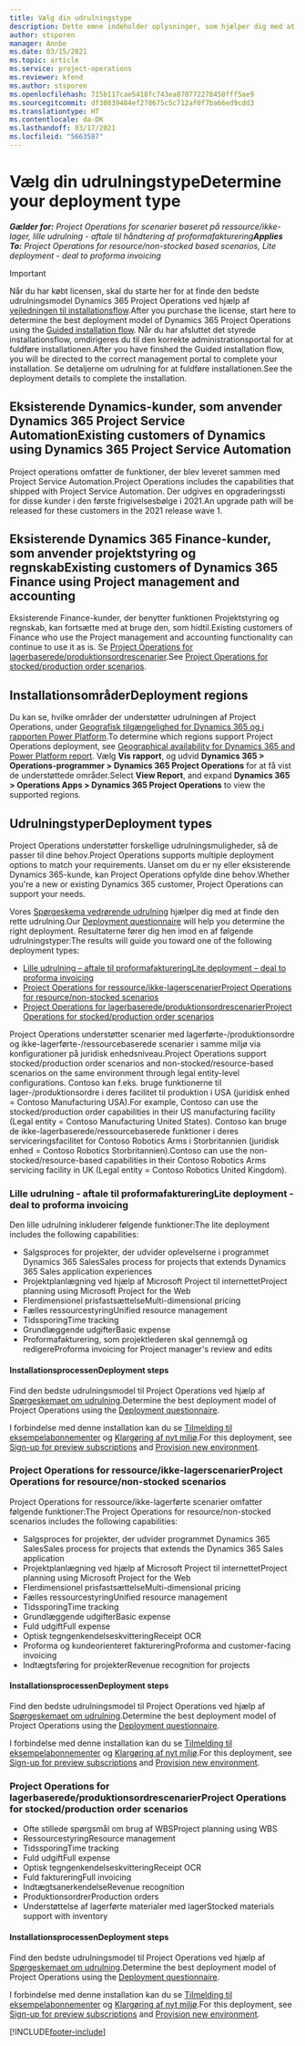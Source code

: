 ```yaml
---
title: Vælg din udrulningstype
description: Dette emne indeholder oplysninger, som hjælper dig med at fastlægge den korrekte udrulningstype for Project operations for din virksomhed.
author: stsporen
manager: Annbe
ms.date: 03/15/2021
ms.topic: article
ms.service: project-operations
ms.reviewer: kfend
ms.author: stsporen
ms.openlocfilehash: 715b117cae5418fc743ea870772278450fff5ae9
ms.sourcegitcommit: df30839484ef278675c5c712af0f7ba66ed9cdd3
ms.translationtype: HT
ms.contentlocale: da-DK
ms.lasthandoff: 03/17/2021
ms.locfileid: "5663587"
---
```

# <a name="determine-your-deployment-type"></a><span data-ttu-id="2791a-103">Vælg din udrulningstype</span><span class="sxs-lookup"><span data-stu-id="2791a-103">Determine your deployment type</span></span>

<span data-ttu-id="2791a-104">_**Gælder for:** Project Operations for scenarier baseret på ressource/ikke-lager, lille udrulning - aftale til håndtering af proformafakturering_</span><span class="sxs-lookup"><span data-stu-id="2791a-104">_**Applies To:** Project Operations for resource/non-stocked based scenarios, Lite deployment - deal to proforma invoicing_</span></span>

> [!IMPORTANT]
> <span data-ttu-id="2791a-105">Når du har købt licensen, skal du starte her for at finde den bedste udrulningsmodel Dynamics 365 Project Operations ved hjælp af [vejledningen til installationsflow](https://aka.ms/provisionprojectoperations).</span><span class="sxs-lookup"><span data-stu-id="2791a-105">After you purchase the license, start here to determine the best deployment model of Dynamics 365 Project Operations using the [Guided installation flow](https://aka.ms/provisionprojectoperations).</span></span>
> <span data-ttu-id="2791a-106">Når du har afsluttet det styrede installationsflow, omdirigeres du til den korrekte administrationsportal for at fuldføre installationen.</span><span class="sxs-lookup"><span data-stu-id="2791a-106">After you have finshed the Guided installation flow, you will be directed to the correct management portal to complete your installation.</span></span> <span data-ttu-id="2791a-107">Se detaljerne om udrulning for at fuldføre installationen.</span><span class="sxs-lookup"><span data-stu-id="2791a-107">See the deployment details to complete the installation.</span></span>


## <a name="existing-customers-of-dynamics-using-dynamics-365-project-service-automation"></a><span data-ttu-id="2791a-108">Eksisterende Dynamics-kunder, som anvender Dynamics 365 Project Service Automation</span><span class="sxs-lookup"><span data-stu-id="2791a-108">Existing customers of Dynamics using Dynamics 365 Project Service Automation</span></span>
<span data-ttu-id="2791a-109">Project operations omfatter de funktioner, der blev leveret sammen med Project Service Automation.</span><span class="sxs-lookup"><span data-stu-id="2791a-109">Project Operations includes the capabilities that shipped with Project Service Automation.</span></span> <span data-ttu-id="2791a-110">Der udgives en opgraderingssti for disse kunder i den første frigivelsesbølge i 2021.</span><span class="sxs-lookup"><span data-stu-id="2791a-110">An upgrade path will be released for these customers in the 2021 release wave 1.</span></span>

## <a name="existing-customers-of-dynamics-365-finance-using-project-management-and-accounting"></a><span data-ttu-id="2791a-111">Eksisterende Dynamics 365 Finance-kunder, som anvender projektstyring og regnskab</span><span class="sxs-lookup"><span data-stu-id="2791a-111">Existing customers of Dynamics 365 Finance using Project management and accounting</span></span> 

<span data-ttu-id="2791a-112">Eksisterende Finance-kunder, der benytter funktionen Projektstyring og regnskab, kan fortsætte med at bruge den, som hidtil.</span><span class="sxs-lookup"><span data-stu-id="2791a-112">Existing customers of Finance who use the Project management and accounting functionality can continue to use it as is.</span></span> <span data-ttu-id="2791a-113">Se [Project Operations for lagerbaserede/produktionsordrescenarier](#pma).</span><span class="sxs-lookup"><span data-stu-id="2791a-113">See [Project Operations for stocked/production order scenarios](#pma).</span></span>


## <a name="deployment-regions"></a><span data-ttu-id="2791a-114">Installationsområder</span><span class="sxs-lookup"><span data-stu-id="2791a-114">Deployment regions</span></span>
<span data-ttu-id="2791a-115">Du kan se, hvilke områder der understøtter udrulningen af Project Operations, under [Geografisk tilgængelighed for Dynamics 365 og i rapporten Power Platform](https://dynamics.microsoft.com/en-us/geographic-availability/).</span><span class="sxs-lookup"><span data-stu-id="2791a-115">To determine which regions support Project Operations deployment, see [Geographical availability for Dynamics 365 and Power Platform report](https://dynamics.microsoft.com/en-us/geographic-availability/).</span></span> <span data-ttu-id="2791a-116">Vælg **Vis rapport**, og udvid **Dynamics 365 > Operations-programmer > Dynamics 365 Project Operations** for at få vist de understøttede områder.</span><span class="sxs-lookup"><span data-stu-id="2791a-116">Select **View Report**, and expand **Dynamics 365 > Operations Apps > Dynamics 365 Project Operations** to view the supported regions.</span></span>

## <a name="deployment-types"></a><span data-ttu-id="2791a-117">Udrulningstyper</span><span class="sxs-lookup"><span data-stu-id="2791a-117">Deployment types</span></span>
<span data-ttu-id="2791a-118">Project Operations understøtter forskellige udrulningsmuligheder, så de passer til dine behov.</span><span class="sxs-lookup"><span data-stu-id="2791a-118">Project Operations supports multiple deployment options to match your requirements.</span></span> <span data-ttu-id="2791a-119">Uanset om du er ny eller eksisterende Dynamics 365-kunde, kan Project Operations opfylde dine behov.</span><span class="sxs-lookup"><span data-stu-id="2791a-119">Whether you're a new or existing Dynamics 365 customer, Project Operations can support your needs.</span></span>

<span data-ttu-id="2791a-120">Vores [Spørgeskema vedrørende udrulning](https://aka.ms/provisionprojectoperations) hjælper dig med at finde den rette udrulning.</span><span class="sxs-lookup"><span data-stu-id="2791a-120">Our [Deployment questionnaire](https://aka.ms/provisionprojectoperations) will help you determine the right deployment.</span></span> <span data-ttu-id="2791a-121">Resultaterne fører dig hen imod en af følgende udrulningstyper:</span><span class="sxs-lookup"><span data-stu-id="2791a-121">The results will guide you toward one of the following deployment types:</span></span>

- [<span data-ttu-id="2791a-122">Lille udrulning – aftale til proformafakturering</span><span class="sxs-lookup"><span data-stu-id="2791a-122">Lite deployment – deal to proforma invoicing</span></span>](#lite)
- [<span data-ttu-id="2791a-123">Project Operations for ressource/ikke-lagerscenarier</span><span class="sxs-lookup"><span data-stu-id="2791a-123">Project Operations for resource/non-stocked scenarios</span></span>](#integrated)
- [<span data-ttu-id="2791a-124">Project Operations for lagerbaserede/produktionsordrescenarier</span><span class="sxs-lookup"><span data-stu-id="2791a-124">Project Operations for stocked/production order scenarios</span></span>](#pma)

<span data-ttu-id="2791a-125">Project Operations understøtter scenarier med lagerførte-/produktionsordre og ikke-lagerførte-/ressourcebaserede scenarier i samme miljø via konfigurationer på juridisk enhedsniveau.</span><span class="sxs-lookup"><span data-stu-id="2791a-125">Project Operations support stocked/production order scenarios and non-stocked/resource-based scenarios on the same environment through legal entity-level configurations.</span></span> <span data-ttu-id="2791a-126">Contoso kan f.eks. bruge funktionerne til lager-/produktionsordre i deres facilitet til produktion i USA (juridisk enhed = Contoso Manufacturing USA).</span><span class="sxs-lookup"><span data-stu-id="2791a-126">For example, Contoso can use the stocked/production order capabilities in their US manufacturing facility (Legal entity = Contoso Manufacturing United States).</span></span> <span data-ttu-id="2791a-127">Contoso kan bruge de ikke-lagerbaserede/ressourcebaserede funktioner i deres serviceringsfacilitet for Contoso Robotics Arms i Storbritannien (juridisk enhed = Contoso Robotics Storbritannien).</span><span class="sxs-lookup"><span data-stu-id="2791a-127">Contoso can use the non-stocked/resource-based capabilities in their Contoso Robotics Arms servicing facility in UK (Legal entity = Contoso Robotics United Kingdom).</span></span>

### <a name="lite-deployment---deal-to-proforma-invoicing"></a><a  name="lite"></a><span data-ttu-id="2791a-128">Lille udrulning - aftale til proformafakturering</span><span class="sxs-lookup"><span data-stu-id="2791a-128">Lite deployment - deal to proforma invoicing</span></span>

<span data-ttu-id="2791a-129">Den lille udrulning inkluderer følgende funktioner:</span><span class="sxs-lookup"><span data-stu-id="2791a-129">The lite deployment includes the following capabilities:</span></span>

- <span data-ttu-id="2791a-130">Salgsproces for projekter, der udvider oplevelserne i programmet Dynamics 365 Sales</span><span class="sxs-lookup"><span data-stu-id="2791a-130">Sales process for projects that extends Dynamics 365 Sales application experiences</span></span>
- <span data-ttu-id="2791a-131">Projektplanlægning ved hjælp af Microsoft Project til internettet</span><span class="sxs-lookup"><span data-stu-id="2791a-131">Project planning using Microsoft Project for the Web</span></span>
- <span data-ttu-id="2791a-132">Flerdimensionel prisfastsættelse</span><span class="sxs-lookup"><span data-stu-id="2791a-132">Multi-dimensional pricing</span></span>
- <span data-ttu-id="2791a-133">Fælles ressourcestyring</span><span class="sxs-lookup"><span data-stu-id="2791a-133">Unified resource management</span></span>
- <span data-ttu-id="2791a-134">Tidssporing</span><span class="sxs-lookup"><span data-stu-id="2791a-134">Time tracking</span></span>
- <span data-ttu-id="2791a-135">Grundlæggende udgifter</span><span class="sxs-lookup"><span data-stu-id="2791a-135">Basic expense</span></span>
- <span data-ttu-id="2791a-136">Proformafakturering, som projektlederen skal gennemgå og redigere</span><span class="sxs-lookup"><span data-stu-id="2791a-136">Proforma invoicing for Project manager's review and edits</span></span> 

#### <a name="deployment-steps"></a><span data-ttu-id="2791a-137">Installationsprocessen</span><span class="sxs-lookup"><span data-stu-id="2791a-137">Deployment steps</span></span>
<span data-ttu-id="2791a-138">Find den bedste udrulningsmodel til Project Operations ved hjælp af [Spørgeskemaet om udrulning](https://aka.ms/provisionprojectoperations).</span><span class="sxs-lookup"><span data-stu-id="2791a-138">Determine the best deployment model of Project Operations using the [Deployment questionnaire](https://aka.ms/provisionprojectoperations).</span></span>

<span data-ttu-id="2791a-139">I forbindelse med denne installation kan du se [Tilmelding til eksempelabonnementer](lite-preview-subscription-sign-up.md) og [Klargøring af nyt miljø](lite-deployment.md).</span><span class="sxs-lookup"><span data-stu-id="2791a-139">For this deployment, see [Sign-up for preview subscriptions](lite-preview-subscription-sign-up.md) and [Provision new environment](lite-deployment.md).</span></span> 


### <a name="project-operations-for-resourcenon-stocked-scenarios"></a><a name="integrated"></a><span data-ttu-id="2791a-140">Project Operations for ressource/ikke-lagerscenarier</span><span class="sxs-lookup"><span data-stu-id="2791a-140">Project Operations for resource/non-stocked scenarios</span></span>
<span data-ttu-id="2791a-141">Project Operations for ressource/ikke-lagerførte scenarier omfatter følgende funktioner:</span><span class="sxs-lookup"><span data-stu-id="2791a-141">The Project Operations for resource/non-stocked scenarios includes the following capabilities:</span></span>
 
- <span data-ttu-id="2791a-142">Salgsproces for projekter, der udvider programmet Dynamics 365 Sales</span><span class="sxs-lookup"><span data-stu-id="2791a-142">Sales process for projects that extends the Dynamics 365 Sales application</span></span>
- <span data-ttu-id="2791a-143">Projektplanlægning ved hjælp af Microsoft Project til internettet</span><span class="sxs-lookup"><span data-stu-id="2791a-143">Project planning using Microsoft Project for the Web</span></span>
- <span data-ttu-id="2791a-144">Flerdimensionel prisfastsættelse</span><span class="sxs-lookup"><span data-stu-id="2791a-144">Multi-dimensional pricing</span></span>
- <span data-ttu-id="2791a-145">Fælles ressourcestyring</span><span class="sxs-lookup"><span data-stu-id="2791a-145">Unified resource management</span></span>
- <span data-ttu-id="2791a-146">Tidssporing</span><span class="sxs-lookup"><span data-stu-id="2791a-146">Time tracking</span></span>
- <span data-ttu-id="2791a-147">Grundlæggende udgifter</span><span class="sxs-lookup"><span data-stu-id="2791a-147">Basic expense</span></span>
- <span data-ttu-id="2791a-148">Fuld udgift</span><span class="sxs-lookup"><span data-stu-id="2791a-148">Full expense</span></span>
- <span data-ttu-id="2791a-149">Optisk tegngenkendelseskvittering</span><span class="sxs-lookup"><span data-stu-id="2791a-149">Receipt OCR</span></span>
- <span data-ttu-id="2791a-150">Proforma og kundeorienteret fakturering</span><span class="sxs-lookup"><span data-stu-id="2791a-150">Proforma and customer-facing invoicing</span></span> 
- <span data-ttu-id="2791a-151">Indtægtsføring for projekter</span><span class="sxs-lookup"><span data-stu-id="2791a-151">Revenue recognition for projects</span></span>

#### <a name="deployment-steps"></a><span data-ttu-id="2791a-152">Installationsprocessen</span><span class="sxs-lookup"><span data-stu-id="2791a-152">Deployment steps</span></span>
<span data-ttu-id="2791a-153">Find den bedste udrulningsmodel til Project Operations ved hjælp af [Spørgeskemaet om udrulning](https://aka.ms/provisionprojectoperations).</span><span class="sxs-lookup"><span data-stu-id="2791a-153">Determine the best deployment model of Project Operations using the [Deployment questionnaire](https://aka.ms/provisionprojectoperations).</span></span>

<span data-ttu-id="2791a-154">I forbindelse med denne installation kan du se [Tilmelding til eksempelabonnementer](resource-sign-up-preview-subscription.md) og [Klargøring af nyt miljø](resource-provision-new-environment.md).</span><span class="sxs-lookup"><span data-stu-id="2791a-154">For this deployment, see [Sign-up for preview subscriptions](resource-sign-up-preview-subscription.md) and [Provision new environment](resource-provision-new-environment.md).</span></span> 


### <a name="project-operations-for-stockedproduction-order-scenarios"></a><a name="pma"></a><span data-ttu-id="2791a-155">Project Operations for lagerbaserede/produktionsordrescenarier</span><span class="sxs-lookup"><span data-stu-id="2791a-155">Project Operations for stocked/production order scenarios</span></span>

- <span data-ttu-id="2791a-156">Ofte stillede spørgsmål om brug af WBS</span><span class="sxs-lookup"><span data-stu-id="2791a-156">Project planning using WBS</span></span>
- <span data-ttu-id="2791a-157">Ressourcestyring</span><span class="sxs-lookup"><span data-stu-id="2791a-157">Resource management</span></span>
- <span data-ttu-id="2791a-158">Tidssporing</span><span class="sxs-lookup"><span data-stu-id="2791a-158">Time tracking</span></span>
- <span data-ttu-id="2791a-159">Fuld udgift</span><span class="sxs-lookup"><span data-stu-id="2791a-159">Full expense</span></span>
- <span data-ttu-id="2791a-160">Optisk tegngenkendelseskvittering</span><span class="sxs-lookup"><span data-stu-id="2791a-160">Receipt OCR</span></span>
- <span data-ttu-id="2791a-161">Fuld fakturering</span><span class="sxs-lookup"><span data-stu-id="2791a-161">Full invoicing</span></span>
- <span data-ttu-id="2791a-162">Indtægtsanerkendelse</span><span class="sxs-lookup"><span data-stu-id="2791a-162">Revenue recognition</span></span>
- <span data-ttu-id="2791a-163">Produktionsordrer</span><span class="sxs-lookup"><span data-stu-id="2791a-163">Production orders</span></span>
- <span data-ttu-id="2791a-164">Understøttelse af lagerførte materialer med lager</span><span class="sxs-lookup"><span data-stu-id="2791a-164">Stocked materials support with inventory</span></span>

#### <a name="deployment-steps"></a><span data-ttu-id="2791a-165">Installationsprocessen</span><span class="sxs-lookup"><span data-stu-id="2791a-165">Deployment steps</span></span>
<span data-ttu-id="2791a-166">Find den bedste udrulningsmodel til Project Operations ved hjælp af [Spørgeskemaet om udrulning](https://aka.ms/provisionprojectoperations).</span><span class="sxs-lookup"><span data-stu-id="2791a-166">Determine the best deployment model of Project Operations using the [Deployment questionnaire](https://aka.ms/provisionprojectoperations).</span></span>

<span data-ttu-id="2791a-167">I forbindelse med denne installation kan du se [Tilmelding til eksempelabonnementer](https://docs.microsoft.com/dynamics365/fin-ops-core/dev-itpro/dev-tools/sign-up-preview-subscription?toc=/dynamics365/finance/toc.json) og [Klargøring af nyt miljø](https://docs.microsoft.com/dynamics365/fin-ops-core/dev-itpro/deployment/deploy-demo-environment?toc=/dynamics365/finance/toc.json).</span><span class="sxs-lookup"><span data-stu-id="2791a-167">For this deployment, see [Sign-up for preview subscriptions](https://docs.microsoft.com/dynamics365/fin-ops-core/dev-itpro/dev-tools/sign-up-preview-subscription?toc=/dynamics365/finance/toc.json) and [Provision new environment](https://docs.microsoft.com/dynamics365/fin-ops-core/dev-itpro/deployment/deploy-demo-environment?toc=/dynamics365/finance/toc.json).</span></span> 



[!INCLUDE[footer-include](../includes/footer-banner.md)]
